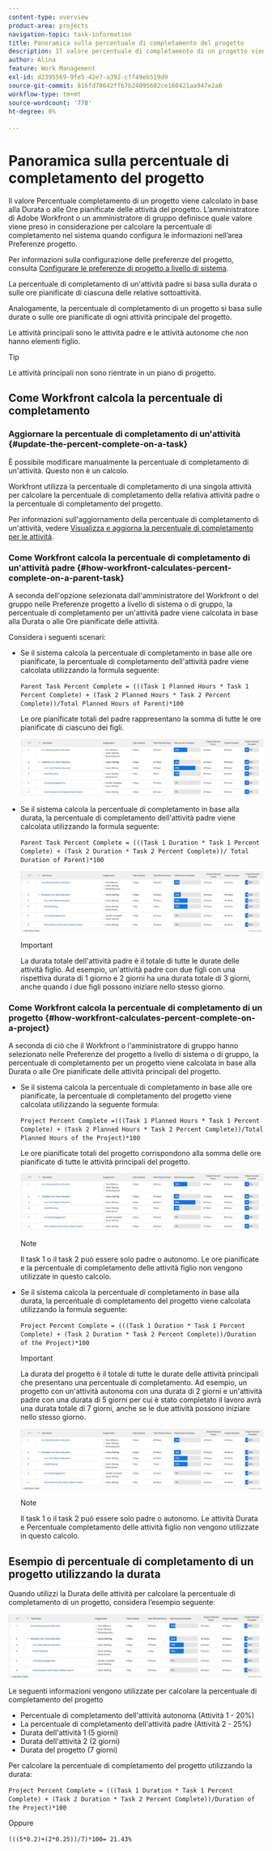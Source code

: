 ```yaml
---
content-type: overview
product-area: projects
navigation-topic: task-information
title: Panoramica sulla percentuale di completamento del progetto
description: Il valore percentuale di completamento di un progetto viene calcolato in base alla durata pianificata o alle ore pianificate delle attività del progetto. L’amministratore di Adobe Workfront o un amministratore di gruppo definisce quale valore viene preso in considerazione per calcolare la percentuale di completamento nel sistema quando configura le informazioni nell’area Preferenze progetto. Per informazioni sulla configurazione delle preferenze di progetto, consulta Configurare le preferenze di progetto a livello di sistema.
author: Alina
feature: Work Management
exl-id: d2395569-9fe5-42e7-a392-cff49eb519d9
source-git-commit: 816fd70642ffb7b24095602ce160421aa947e2a6
workflow-type: tm+mt
source-wordcount: '778'
ht-degree: 0%

---
```


# Panoramica sulla percentuale di completamento del progetto

<!-- Audited 01/2024 -->

Il valore Percentuale completamento di un progetto viene calcolato in base alla Durata o alle Ore pianificate delle attività del progetto. L’amministratore di Adobe Workfront o un amministratore di gruppo definisce quale valore viene preso in considerazione per calcolare la percentuale di completamento nel sistema quando configura le informazioni nell’area Preferenze progetto.

Per informazioni sulla configurazione delle preferenze del progetto, consulta [Configurare le preferenze di progetto a livello di sistema](../../../administration-and-setup/set-up-workfront/configure-system-defaults/set-project-preferences.md).

La percentuale di completamento di un&#39;attività padre si basa sulla durata o sulle ore pianificate di ciascuna delle relative sottoattività.

Analogamente, la percentuale di completamento di un progetto si basa sulle durate o sulle ore pianificate di ogni attività principale del progetto.

Le attività principali sono le attività padre e le attività autonome che non hanno elementi figlio.

>[!TIP]
>
>Le attività principali non sono rientrate in un piano di progetto.

## Come Workfront calcola la percentuale di completamento

### Aggiornare la percentuale di completamento di un&#39;attività {#update-the-percent-complete-on-a-task}

È possibile modificare manualmente la percentuale di completamento di un&#39;attività. Questo non è un calcolo.

Workfront utilizza la percentuale di completamento di una singola attività per calcolare la percentuale di completamento della relativa attività padre o la percentuale di completamento del progetto.

Per informazioni sull&#39;aggiornamento della percentuale di completamento di un&#39;attività, vedere [Visualizza e aggiorna la percentuale di completamento per le attività](../../../manage-work/projects/updating-work-in-a-project/view-update-percent-complete-for-tasks.md).

### Come Workfront calcola la percentuale di completamento di un&#39;attività padre {#how-workfront-calculates-percent-complete-on-a-parent-task}

A seconda dell&#39;opzione selezionata dall&#39;amministratore del Workfront o del gruppo nelle Preferenze progetto a livello di sistema o di gruppo, la percentuale di completamento per un&#39;attività padre viene calcolata in base alla Durata o alle Ore pianificate delle attività.

Considera i seguenti scenari:

* Se il sistema calcola la percentuale di completamento in base alle ore pianificate, la percentuale di completamento dell&#39;attività padre viene calcolata utilizzando la formula seguente:

  `Parent Task Percent Complete = (((Task 1 Planned Hours * Task 1 Percent Complete) + (Task 2 Planned Hours * Task 2 Percent Complete))/Total Planned Hours of Parent)*100`

  Le ore pianificate totali del padre rappresentano la somma di tutte le ore pianificate di ciascuno dei figli.

  ![](assets/project-with-tasks-percent-complete-planned-hours-calculation.png)

* Se il sistema calcola la percentuale di completamento in base alla durata, la percentuale di completamento dell&#39;attività padre viene calcolata utilizzando la formula seguente:

  `Parent Task Percent Complete = (((Task 1 Duration * Task 1 Percent Complete) + (Task 2 Duration * Task 2 Percent Complete))/ Total Duration of Parent)*100`

  ![](assets/project-with-tasks-percent-complete-duration-calculation.png)

  >[!IMPORTANT]
  >
  >La durata totale dell&#39;attività padre è il totale di tutte le durate delle attività figlio. Ad esempio, un&#39;attività padre con due figli con una rispettiva durata di 1 giorno e 2 giorni ha una durata totale di 3 giorni, anche quando i due figli possono iniziare nello stesso giorno.


### Come Workfront calcola la percentuale di completamento di un progetto {#how-workfront-calculates-percent-complete-on-a-project}

A seconda di ciò che il Workfront o l&#39;amministratore di gruppo hanno selezionato nelle Preferenze del progetto a livello di sistema o di gruppo, la percentuale di completamento per un progetto viene calcolata in base alla Durata o alle Ore pianificate delle attività principali del progetto.

* Se il sistema calcola la percentuale di completamento in base alle ore pianificate, la percentuale di completamento del progetto viene calcolata utilizzando la seguente formula:

  `Project Percent Complete =(((Task 1 Planned Hours * Task 1 Percent Complete) + (Task 2 Planned Hours * Task 2 Percent Complete))/Total Planned Hours of the Project)*100`

  Le ore pianificate totali del progetto corrispondono alla somma delle ore pianificate di tutte le attività principali del progetto.

  ![](assets/project-with-tasks-percent-complete-planned-hours-calculation.png)

  >[!NOTE]
  >
  >Il task 1 o il task 2 può essere solo padre o autonomo. Le ore pianificate e la percentuale di completamento delle attività figlio non vengono utilizzate in questo calcolo.

* Se il sistema calcola la percentuale di completamento in base alla durata, la percentuale di completamento del progetto viene calcolata utilizzando la formula seguente:

  `Project Percent Complete = (((Task 1 Duration * Task 1 Percent Complete) + (Task 2 Duration * Task 2 Percent Complete))/Duration of the Project)*100`

  >[!IMPORTANT]
  >
  >La durata del progetto è il totale di tutte le durate delle attività principali che presentano una percentuale di completamento. Ad esempio, un progetto con un&#39;attività autonoma con una durata di 2 giorni e un&#39;attività padre con una durata di 5 giorni per cui è stato completato il lavoro avrà una durata totale di 7 giorni, anche se le due attività possono iniziare nello stesso giorno.

  ![](assets/project-with-tasks-percent-complete-duration-calculation.png)

  >[!NOTE]
  >
  >Il task 1 o il task 2 può essere solo padre o autonomo. Le attività Durata e Percentuale completamento delle attività figlio non vengono utilizzate in questo calcolo.

## Esempio di percentuale di completamento di un progetto utilizzando la durata

Quando utilizzi la Durata delle attività per calcolare la percentuale di completamento di un progetto, considera l’esempio seguente:

![](assets/project-with-tasks-percent-complete-duration-calculation.png)

Le seguenti informazioni vengono utilizzate per calcolare la percentuale di completamento del progetto

* Percentuale di completamento dell&#39;attività autonoma (Attività 1 - 20%)
* La percentuale di completamento dell&#39;attività padre (Attività 2 - 25%)
* Durata dell&#39;attività 1 (5 giorni)
* Durata dell&#39;attività 2 (2 giorni)
* Durata del progetto (7 giorni)


Per calcolare la percentuale di completamento del progetto utilizzando la durata:

`Project Percent Complete = (((Task 1 Duration * Task 1 Percent Complete) + (Task 2 Duration * Task 2 Percent Complete))/Duration of the Project)*100`

Oppure

`(((5*0.2)+(2*0.25))/7)*100= 21.43%`


<!--drafted, this was the old example:

When using the Planned Duration of the tasks to calculate the percent complete of a project, consider the following example:

percent_complete_on_project_example.png

Only the parent task (Task 1) and the standalone task (Task 8) are used to calculate the percent complete of the project.

The secondary parents of Task 1 are used to calculate the percent complete of the main parent (Task 1).

To calculate the percent complete of the main parent (Task 1), first calculate the percent complete of its secondary parents:

Task 5 Percent Complete = ((14 * 0.75 + 12 * 0.25)/(12 + 14))*100 = 51.92%

Task 2 Percent Complete = ((5 * 0.7 + 2 * 0.5)/(5 + 2))*100 = 64.29 %

Then, to calculate the percent complete of the main parent (Task 1), use the following formula:

Task 1 Percent Complete =((56 * 0.5192 + 7 * 0.6429)/63)*100 = 53.29%

To calculate the percent complete of the project, you will need to have the following numbers ready:

Task 1 Duration (63 hours) and Percent Complete (53.29%)
Task 8 Duration (100 hours) and Percent Complete (4%)
Now, to calculate the percent complete of the project, use the following formula:

Project Percent Complete =((100 * 0.04 + 63 * 0.5329))/163)*100 = 23.05%
-->